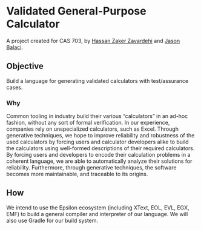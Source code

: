 # Validated General-Purpose Calculator

A project created for CAS 703, by [Hassan Zaker
Zavardehi](mailto:zakerzah@mcmaster.ca) and [Jason
Balaci](mailto:balacij@mcmaster.ca).

## Objective

Build a language for generating validated calculators with test/assurance cases.

### Why

Common tooling in industry build their various “calculators” in an ad-hoc
fashion, without any sort of formal verification. In our experience, companies
rely on unspecialized calculators, such as Excel. Through generative techniques,
we hope to improve reliability and robustness of the used calculators by forcing
users and calculator developers alike to build the calculators using well-formed
descriptions of their required calculators. By forcing users and developers to
encode their calculation problems in a coherent language, we are able to
automatically analyze their solutions for reliability. Furthermore, through
generative techniques, the software becomes more maintainable, and traceable to
its origins.

## How

We intend to use the Epsilon ecosystem (including XText, EOL, EVL, EGX, EMF) to
build a general compiler and interpreter of our language. We will also use
Gradle for our build system.
